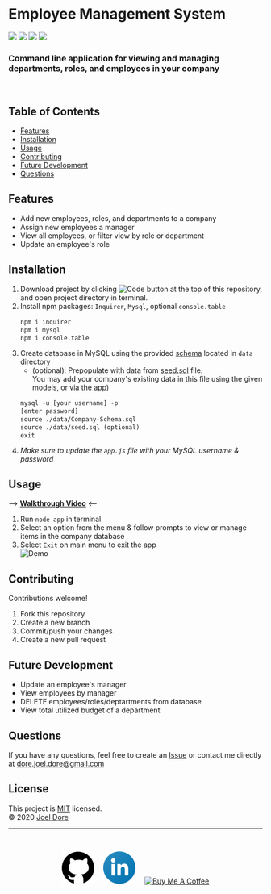 # Employee Management System
<div>
<img src='https://img.shields.io/github/license/joeldore/Employee-Management-System'>  
<img src='https://img.shields.io/github/repo-size/joeldore/Employee-Management-System'>  
<img src='https://img.shields.io/github/languages/top/joeldore/Employee-Management-System'>
<img src='https://img.shields.io/github/last-commit/joeldore/Employee-Management-System'>
</div>

### Command line application for viewing and managing departments, roles, and employees in your company
<br>

## Table of Contents  
* [Features](#Features)  
* [Installation](#Installation)  
* [Usage](#Usage)  
* [Contributing](#Contributing)  
* [Future Development](#Future-Development)  
* [Questions](#Questions)

## Features
- Add new employees, roles, and departments to a company
- Assign new employees a manager
- View all employees, or filter view by role or department
- Update an employee's role

## Installation
1. Download project by clicking 
![Code button](https://img.shields.io/badge/-%E2%A4%93%20Code%20%E2%8F%B7-brightgreen)
at the top of this repository, and open project directory in terminal.
2. Install npm packages: `Inquirer`, `Mysql`, optional `console.table`
    ```
    npm i inquirer
    npm i mysql
    npm i console.table
    ```
3. Create database in MySQL using the provided [schema](./data/Company-Schema.sql) located in `data` directory
    * (optional): Prepopulate with data from [seed.sql](./data/seed.sql) file.  
      You may add your company's existing data in this file using the given models, or [via the app](#Usage))
    ```
    mysql -u [your username] -p
    [enter password]
    source ./data/Company-Schema.sql
    source ./data/seed.sql (optional)
    exit
    ```
4. *Make sure to update the `app.js` file with your MySQL username & password*

## Usage
--> **[Walkthrough Video](https://drive.google.com/file/d/1YKAR7jxQEEtiJoE6DzsT2JVmylAC5lEo/view)** <--
1. Run `node app` in terminal  
2. Select an option from the menu & follow prompts to view or manage items in the company database
3. Select `Exit` on main menu to exit the app  
![Demo](./assets/demo.gif)

## Contributing
Contributions welcome!
1. Fork this repository  
2. Create a new branch  
3. Commit/push your changes  
4. Create a new pull request  

## Future Development
- Update an employee's manager
- View employees by manager
- DELETE employees/roles/deptartments from database
- View total utilized budget of a department

## Questions  
If you have any questions, feel free to create an [Issue](https://github.com/JoelDore/Employee-Management-System/issues) or contact me directly at dore.joel.dore@gmail.com

## License
This project is [MIT](https://github.com/JoelDore/Employee-Management-System/blob/main/LICENSE) licensed.  
© 2020 [Joel Dore](https://github.com/JoelDore)  

---
<br>

<div align="center">

[![github](assets/github.svg)](https://github.com/JoelDore) 
[![linkedin](assets/linkedin.svg)](https://www.linkedin.com/in/joeldore) 
<a href="https://www.buymeacoffee.com/JoelDore" target="_blank"><img src="https://cdn.buymeacoffee.com/buttons/v2/default-white.png" alt="Buy Me A Coffee" height="32"></a>

</div>